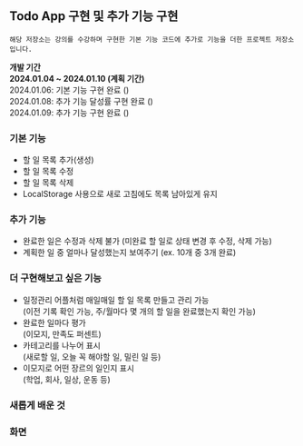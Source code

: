 ## Todo App 구현 및 추가 기능 구현

`해당 저장소는 강의를 수강하며 구현한 기본 기능 코드에 추가로 기능을 더한 프로젝트 저장소입니다.`

**개발 기간** </br>
**2024.01.04 ~ 2024.01.10 (계획 기간)** </br>
2024.01.06: 기본 기능 구현 완료 () </br>
2024.01.08: 추가 기능 달성률 구현 완료 () </br>
2024.01.09: 추가 기능 구현 완료 ()


### 기본 기능
- 할 일 목록 추가(생성)
- 할 일 목록 수정
- 할 일 목록 삭제
- LocalStorage 사용으로 새로 고침에도 목록 남아있게 유지

### 추가 기능
- 완료한 일은 수정과 삭제 불가 (미완료 할 일로 상태 변경 후 수정, 삭제 가능)
- 계획한 일 중 얼마나 달성했는지 보여주기 (ex. 10개 중 3개 완료)

### 더 구현해보고 싶은 기능
- 일정관리 어플처럼 매일매일 할 일 목록 만들고 관리 가능 </br>(이전 기록 확인 가능, 주/월마다 몇 개의 할 일을 완료했는지 확인 가능)
- 완료한 일마다 평가 </br>(이모지, 만족도 퍼센트)
- 카테고리를 나누어 표시 </br>(새로할 일, 오늘 꼭 해야할 일, 밀린 일 등)
- 이모지로 어떤 장르의 일인지 표시 </br>(학업, 회사, 일상, 운동 등)

### 새롭게 배운 것


### 화면
